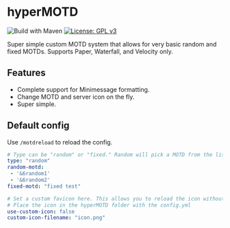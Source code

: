 # hyperMOTD
![Build with Maven](https://github.com/DESTROYMC-NET/DMC-MOTD/workflows/Build%20with%20Maven/badge.svg) [![License: GPL v3](https://img.shields.io/badge/License-GPLv3-blue.svg)](https://www.gnu.org/licenses/gpl-3.0)

Super simple custom MOTD system that allows for very basic random and fixed MOTDs. Supports Paper, Waterfall, and Velocity only.

## Features
* Complete support for Minimessage formatting.
* Change MOTD and server icon on the fly.
* Super simple.

## Default config
Use `/motdreload` to reload the config.
```yaml
# Type can be "random" or "fixed." Random will pick a MOTD from the list. Fixed will only show the fixed MOTD.
type: "random"
random-motd:
 - '&6random1'
 - '&6random2'
fixed-motd: "fixed test"

# Set a custom favicon here. This allows you to reload the icon without having to reload the proxy/server.
# Place the icon in the hyperMOTD folder with the config.yml
use-custom-icon: false
custom-icon-filename: "icon.png"
```
